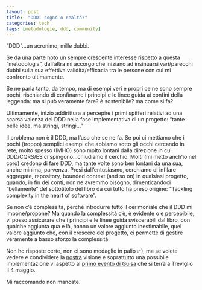 ```yaml
---
layout: post
title:  "DDD: sogno o realtà?"
categories: tech
tags: [metodologie, ddd, community]
---
```



&#8220;DDD&#8221;&#8230;un acronimo, mille dubbi.

Se da una parte noto un sempre crescente interesse rispetto a questa &#8220;metodologia&#8221;, dall&#8217;altra mi accorgo che iniziano ad insinuarsi vari/parecchi dubbi sulla sua effettiva validità/efficacia tra le persone con cui mi confronto ultimamente.

Se ne parla tanto, da tempo, ma di esempi veri e propri ce ne sono sempre pochi, rischiando di confinarne i principi e le linee guida ai confini della leggenda: ma si può veramente fare? è sostenibile? ma come si fa?

Ultimamente, inizio addirittura a percepire i primi spifferi relativi ad una scarsa valenza del DDD nella fase implementativa di un progetto: &#8220;tante belle idee, ma stringi, stringi&#8230;&#8221;

Il problema non è il DDD, ma l&#8217;uso che se ne fa. Se poi ci mettiamo che i pochi (troppo) semplici esempi che abbiamo sotto gli occhi cercando in rete, molto spesso (IMHO) sono molto lontani dalla direzione in cui DDD/CQRS/ES ci spingono&#8230;chiudiamo il cerchio.
Molti (mi metto anch&#8217;io nel coro) credono di fare DDD, ma tante volte sono ben lontani da una sua, anche minima, parvenza. Presi dall&#8217;entusiasmo, cerchiamo di infilare aggregate, repository, bounded context (and so on) in qualsiasi progetto, quando, in fin dei conti, non ne avremmo bisogno, dimenticandoci &#8220;bellamente&#8221; del sottotitolo del libro da cui tutto ha preso origine: &#8220;Tackling complexity in the heart of software&#8221;.

Se non c&#8217;è complessità, perché introdurre tutto il cerimoniale che il DDD mi impone/propone? Ma quando la complessità c&#8217;è, è evidente o è percepibile, vi posso assicurare che i principi e le linee guida sviscerabili dal libro, con qualche aggiunta qua e là, hanno un valore aggiunto inestimabile, quel valore aggiunto che, con il crescere del progetto, ci permette di gestire veramente a basso sforzo la complessità.

Non ho risposte certe, non ci sono medaglie in palio :-), ma se volete vedere e condividere la [nostra](http://www.codiceplastico.com) visione e soprattutto una possibile implementazione vi aspetto al [primo evento di Guisa](http://guisa1.eventbrite.com/) che si terrà a Treviglio il 4 maggio.

Mi raccomando non mancate.

